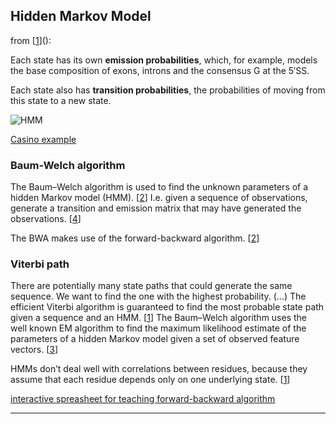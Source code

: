 ## Hidden Markov Model

from [[1]]():

Each state has its own __emission probabilities__, which, for example, models the base composition of exons, introns and the consensus G at the 5′SS.

Each state also has __transition probabilities__, the probabilities of moving from this state to a new state.

![HMM](https://raw.githubusercontent.com/friedue/Notes/master/images/HMM_01.png)

[Casino example](http://learninglover.com/blog/?p=635)

### Baum-Welch algorithm

The Baum–Welch algorithm is used to find the unknown parameters of a hidden Markov model (HMM). [[2]] I.e. given a sequence of observations, generate a transition and emission matrix that may have generated the observations. [[4]]

The BWA makes use of the forward-backward algorithm. [[2]]



### Viterbi path

There are potentially many state paths that could generate the same sequence. We want to find the one with the highest probability. (...) The efficient Viterbi algorithm is guaranteed to find the most probable state path given a sequence and an HMM. [[1]]
The Baum–Welch algorithm uses the well known EM algorithm to find the maximum likelihood estimate of the parameters of a hidden Markov model given a set of observed feature vectors. [[3]]

HMMs don’t deal well with correlations between residues, because they assume that each residue depends only on one underlying state. [[1]]

[interactive spreasheet for teaching forward-backward algorithm](http://www.cs.jhu.edu/~jason/papers/#eisner-2002-tnlp)


----------------------
[1]: http://dx.doi.org/10.1038/nbt1004-1315 "Eddy, S. Nat Biotech (2014)"
[2]: https://en.wikipedia.org/wiki/Baum%E2%80%93Welch_algorithm "Wikipedia: Baum Welch algorithm]"
[3]: https://en.wikipedia.org/wiki/Viterbi_algorithm "Wikipedia: Viterbi algorithm"
[4]: http://biostat.jhsph.edu/bstcourse/bio638/readings/BW.pdf "Baum-Welch Algorithm explained"
